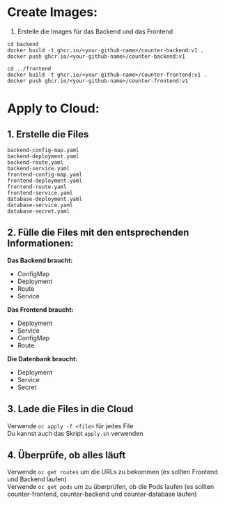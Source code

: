 # Create Images: <br>
1. Erstelle die Images für das Backend und das Frontend<br>
```
cd backend
docker build -t ghcr.io/<your-github-name>/counter-backend:v1 .
docker push ghcr.io/<your-github-name>/counter-backend:v1

cd ../frontend
docker build -t ghcr.io/<your-github-name>/counter-frontend:v1 .
docker push ghcr.io/<your-github-name>/counter-frontend:v1
```

# Apply to Cloud: <br>
## 1. Erstelle die Files <br>
```backend-config-map.yaml``` <br>
```backend-deployment.yaml``` <br>
```backend-route.yaml``` <br>
```backend-service.yaml``` <br>
```frontend-config-map.yaml``` <br>
```frontend-deployment.yaml``` <br>
```frontend-route.yaml``` <br>
```frontend-service.yaml``` <br>
```database-deployment.yaml``` <br>
```database-service.yaml``` <br>
```database-secret.yaml``` <br>

## 2. Fülle die Files mit den entsprechenden Informationen:
**Das Backend braucht:**
* ConfigMap
* Deployment
* Route
* Service

**Das Frontend braucht:**
* Deployment
* Service
* ConfigMap
* Route

**Die Datenbank braucht:**

* Deployment
* Service
* Secret <br>

## 3. Lade die Files in die Cloud<br>
Verwende ```oc apply -f <file>``` für jedes File<br>
Du kannst auch das Skript ```apply.sh``` verwenden<br>

## 4. Überprüfe, ob alles läuft<br>
Verwende ```oc get routes``` um die URLs zu bekommen (es sollten Frontend und Backend laufen)<br>
Verwende ```oc get pods``` um zu überprüfen, ob die Pods laufen (es sollten counter-frontend, counter-backend und counter-database laufen)<br>
